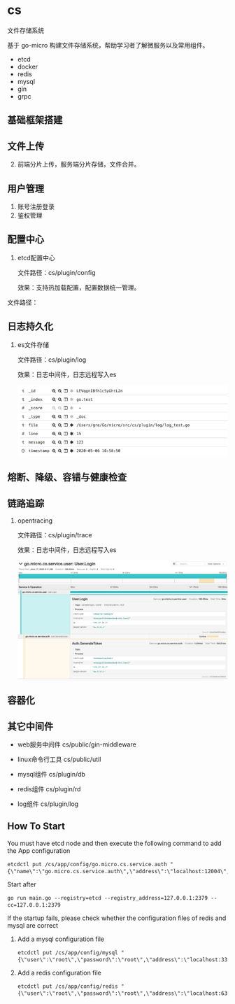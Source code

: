 # cs
文件存储系统

基于 go-micro 构建文件存储系统，帮助学习者了解微服务以及常用组件。
- etcd
- docker
- redis
- mysql
- gin
- grpc
## 基础框架搭建

## 文件上传
2. 前端分片上传，服务端分片存储，文件合并。

## 用户管理
1. 账号注册登录
2. 鉴权管理

## 配置中心
1. etcd配置中心

   文件路径：cs/plugin/config

   效果：支持热加载配置，配置数据统一管理。

文件路径：

## 日志持久化

1. es文件存储

   文件路径：cs/plugin/log

   效果：日志中间件，日志远程写入es

   ![日志效果.png](doc/image/日志效果.png)

## 熔断、降级、容错与健康检查

## 链路追踪

1. opentracing

   文件路径：cs/plugin/trace

   效果：日志中间件，日志远程写入es


   ![链路追踪.jpg](doc/image/链路追踪.jpg)

## 容器化



## 其它中间件

- web服务中间件 cs/public/gin-middleware

- linux命令行工具 cs/public/util

- mysql组件 cs/plugin/db

- redis组件 cs/plugin/rd

- log组件 cs/plugin/log

  

## How To Start

You must have etcd node and then execute the following command to add the App configuration

```shell
etcdctl put /cs/app/config/go.micro.cs.service.auth "{\"name\":\"go.micro.cs.service.auth\",\"address\":\"localhost:12004\",\"version\":\"latest\"}"
```

Start after

```shell
go run main.go --registry=etcd --registry_address=127.0.0.1:2379 --cc=127.0.0.1:2379
```

If the startup fails, please check whether the configuration files of redis and mysql are correct

1. Add a mysql configuration file

   ```shell
   etcdctl put /cs/app/config/mysql "{\"user\":\"root\",\"password\":\"root\",\"address\":\"localhost:3306\",\"db_name\":\"cs\",\"logMode\":true}"
   ```

2. Add a redis configuration file

   ```shell
   etcdctl put /cs/app/config/redis "{\"user\":\"root\",\"password\":\"root\",\"address\":\"localhost:6379\"}"
   ```

